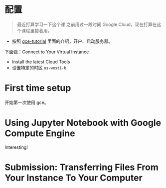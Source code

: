 # 配置
> 最近打算学习一下这个课
> 之前用过一段时间 Google Cloud，现在打算在这个课程里接着用。

- 按照 [gce-tutorial](http://cs231n.github.io/gce-tutorial/) 里面的介绍，开户、启动服务器。

下面做：Connect to Your Virtual Instance
- Install the latest Cloud Tools 
- 设置特定的时区 `us-west1-b`

# First time setup
开始第一次使用 gce。

# Using Jupyter Notebook with Google Compute Engine
Interesting!

# Submission: Transferring Files From Your Instance To Your Computer
